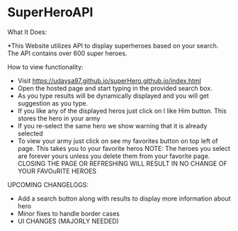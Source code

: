 
# SuperHeroAPI
What It Does:

*This Website utilizes API to display superheroes based on your search. The API contains over 600 super heroes. 

How to view functionality:
* Visit https://udaysa97.github.io/superHero.github.io/index.html
* Open the hosted page and start typing in the  provided search box. 
* As you type results will be dynamically displayed and you will get suggestion as you type.
* If you like any of the displayed heros just click on I like Him button. This stores the hero in your army
* If you re-select the same hero we show warning that it is already selected
* To view your army just click on see my favorites button on top left of page. This takes you to your favorite heros
 NOTE: The heroes you select are forever yours unless you delete them from your favorite page. 
 CLOSING THE PAGE OR REFRESHING WILL RESULT IN NO CHANGE OF YOUR FAVOuRITE HEROES
 
 UPCOMING CHANGELOGS:
 * Add a search button along with results to display more information about hero
 * Minor fixes to handle border cases 
 * UI CHANGES (MAJORLY NEEDED)
